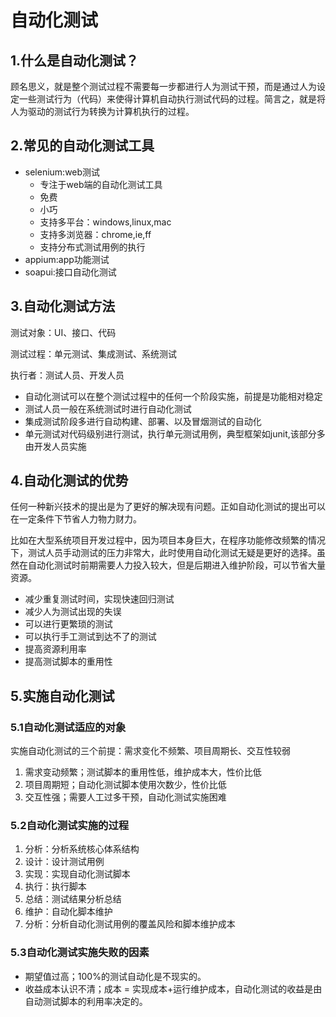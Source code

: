 # 自动化测试

## 1.什么是自动化测试？

顾名思义，就是整个测试过程不需要每一步都进行人为测试干预，而是通过人为设定一些测试行为（代码）来使得计算机自动执行测试代码的过程。简言之，就是将人为驱动的测试行为转换为计算机执行的过程。

## 2.常见的自动化测试工具

- selenium:web测试
  - 专注于web端的自动化测试工具
  - 免费
  - 小巧
  - 支持多平台：windows,linux,mac
  - 支持多浏览器：chrome,ie,ff
  - 支持分布式测试用例的执行
- appium:app功能测试
- soapui:接口自动化测试

## 3.自动化测试方法

测试对象：UI、接口、代码

测试过程：单元测试、集成测试、系统测试

执行者：测试人员、开发人员

- 自动化测试可以在整个测试过程中的任何一个阶段实施，前提是功能相对稳定
- 测试人员一般在系统测试时进行自动化测试
- 集成测试阶段多进行自动构建、部署、以及冒烟测试的自动化
- 单元测试对代码级别进行测试，执行单元测试用例，典型框架如junit,该部分多由开发人员实施

## 4.自动化测试的优势

任何一种新兴技术的提出是为了更好的解决现有问题。正如自动化测试的提出可以在一定条件下节省人力物力财力。

比如在大型系统项目开发过程中，因为项目本身巨大，在程序功能修改频繁的情况下，测试人员手动测试的压力非常大，此时使用自动化测试无疑是更好的选择。虽然在自动化测试时前期需要人力投入较大，但是后期进入维护阶段，可以节省大量资源。

- 减少重复测试时间，实现快速回归测试
- 减少人为测试出现的失误
- 可以进行更繁琐的测试
- 可以执行手工测试到达不了的测试
- 提高资源利用率
- 提高测试脚本的重用性

## 5.实施自动化测试

### 5.1自动化测试适应的对象

实施自动化测试的三个前提：需求变化不频繁、项目周期长、交互性较弱

1. 需求变动频繁；测试脚本的重用性低，维护成本大，性价比低
2. 项目周期短；自动化测试脚本使用次数少，性价比低
3. 交互性强；需要人工过多干预，自动化测试实施困难

### 5.2自动化测试实施的过程

1. 分析：分析系统核心体系结构
2. 设计：设计测试用例
3. 实现：实现自动化测试脚本
4. 执行：执行脚本
5. 总结：测试结果分析总结
6. 维护：自动化脚本维护
7. 分析：分析自动化测试用例的覆盖风险和脚本维护成本

### 5.3自动化测试实施失败的因素

- 期望值过高；100%的测试自动化是不现实的。
- 收益成本认识不清；成本 = 实现成本+运行维护成本，自动化测试的收益是由自动测试脚本的利用率决定的。

